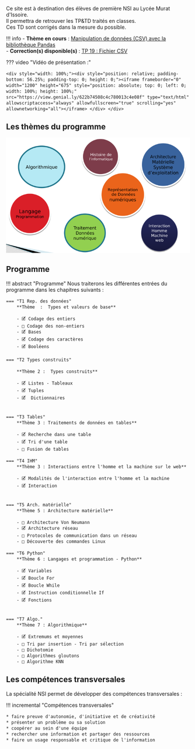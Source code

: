 Ce site est à destination des élèves de première NSI au Lycée Murat d'Issoire.<br>
Il permettra de retrouver les TP&TD traités en classes.<br>
Ces TD sont corrigés dans la mesure du possible.

!!! info 
    - **Thème en cours** : [Manipulation de données (CSV) avec la bibliothèque Pandas](./TraitementDonnees/TP20_Manipulation_fichier_CSV_avec_bibliotheque_Pandas.md)  
    - **Correction(s) disponible(s)** : [TP 19 : Fichier CSV ](./TraitementDonnees/TP19_Manipulation_et_traitement_de_fichier_CSV_Prof.md)


??? video  "Vidéo de présentation :" 

    <div style="width: 100%;"><div style="position: relative; padding-bottom: 56.25%; padding-top: 0; height: 0;"><iframe frameborder="0" width="1200" height="675" style="position: absolute; top: 0; left: 0; width: 100%; height: 100%;" src="https://view.genial.ly/622b74508c4c780013c4e08f" type="text/html" allowscriptaccess="always" allowfullscreen="true" scrolling="yes" allownetworking="all"></iframe> </div> </div>

## Les thèmes du programme

![image](Divers/7themes2.png)


## Programme
!!! abstract "Programme"
    Nous traiterons les différentes entrées du programme dans les chapitres suivants :
    
    === "T1 Rep. des données"
        **Thème  :  Types et valeurs de base**  

        - 🗹 Codage des entiers
        - □ Codage des non-entiers
        - 🗹 Bases
        - 🗹 Codage des caractères
        - 🗹 Booléens

    === "T2 Types construits"

        **Thème 2 :  Types construits**  

        - 🗹 Listes - Tableaux 
        - 🗹 Tuples    
        - 🗹  Dictionnaires  


    === "T3 Tables"
        **Thème 3 : Traitements de données en tables**

        - 🗹 Recherche dans une table
        - 🗹 Tri d'une table
        - □ Fusion de tables
    
    === "T4 IHM"
        **Thème 3 : Interactions entre l'homme et la machine sur le web**

        - 🗹 Modalités de l'interaction entre l'homme et la machine
        - 🗹 Interaction 


    === "T5 Arch. matérielle"
        **Thème 5 : Architecture matérielle**

        - □ Architecture Von Neumann
        - 🗹 Architecture réseau
        - □ Protocoles de communication dans un réseau
        - □ Découverte des commandes Linux

    === "T6 Python"
        **Thème 6 : Langages et programmation - Python**

        - 🗹 Variables
        - 🗹 Boucle For
        - 🗹 Boucle While
        - 🗹 Instruction conditionnelle If
        - 🗹 Fonctions


    === "T7 Algo."
        **Thème 7 : Algorithmique**

        - 🗹 Extremums et moyennes
        - □ Tri par insertion - Tri par sélection
        - □ Dichotomie
        - □ Algorithmes gloutons
        - □ Algorithme KNN

## Les compétences transversales 

La spécialité NSI permet de développer des compétences transversales : 

!!! incremental  "Compétences transversales"

    * faire preuve d'autonomie, d'initiative et de créativité
    * présenter un problème ou sa solution
    * coopérer au sein d'une équipe
    * rechercher une information et partager des ressources
    * faire un usage responsable et critique de l'information
    



